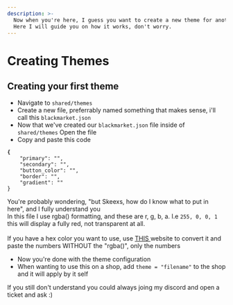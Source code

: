 ```yaml
---
description: >-
  Now when you're here, I guess you want to create a new theme for another shop.
  Here I will guide you on how it works, don't worry.
---
```


# Creating Themes

## Creating your first theme

* Navigate to `shared/themes`
* Create a new file, preferrably named something that makes sense, i'll call this `blackmarket.json`
* Now that we've created our `blackmarket.json` file inside of `shared/themes` Open the file
* Copy and paste this code

<pre class="language-json"><code class="lang-json"><strong>{
</strong>    "primary": "",
    "secondary": "",
    "button_color": "",
    "border": "",
    "gradient": ""
}
</code></pre>

You're probably wondering, "but Skeexs, how do I know what to put in here", and I fully understand you\
In this file I use rgba() formatting, and these are r, g, b, a. I.e `255, 0, 0, 1` this will display a fully red, not transparent at all.\
\
If you have a hex color you want to use, use [THIS ](https://rgbacolorpicker.com/hex-to-rgba)website to convert it and paste the numbers WITHOUT the "rgba()", only the numbers

* Now you're done with the theme configuration
* When wanting to use this on a shop, add `theme = "filename"` to the shop and it will apply by it self

If you still don't understand you could always joing my discord and open a ticket and ask :)
